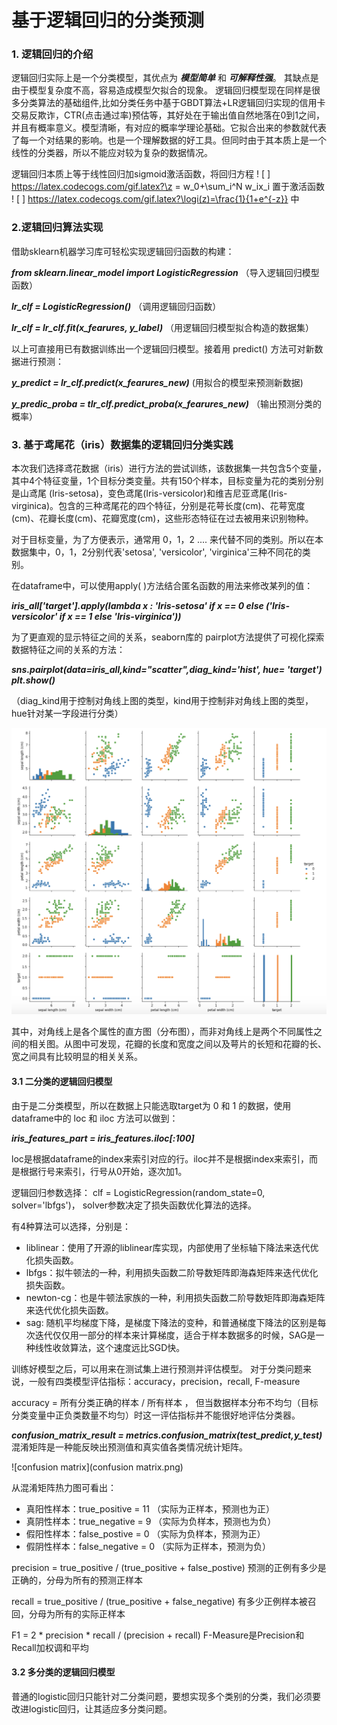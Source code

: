 # 基于逻辑回归的分类预测

### 1. 逻辑回归的介绍

逻辑回归实际上是一个分类模型，其优点为 ***模型简单*** 和 ***可解释性强***。 其缺点是由于模型复杂度不高，容易造成模型欠拟合的现象。
逻辑回归模型现在同样是很多分类算法的基础组件,比如分类任务中基于GBDT算法+LR逻辑回归实现的信用卡交易反欺诈，CTR(点击通过率)预估等，其好处在于输出值自然地落在0到1之间，并且有概率意义。模型清晰，有对应的概率学理论基础。它拟合出来的参数就代表了每一个对结果的影响。也是一个理解数据的好工具。但同时由于其本质上是一个线性的分类器，所以不能应对较为复杂的数据情况。

逻辑回归本质上等于线性回归加sigmoid激活函数，将回归方程  ! [ ] https://latex.codecogs.com/gif.latex?\z = w_0+\sum_i^N w_ix_i  置于激活函数  ! [ ] https://latex.codecogs.com/gif.latex?\logi(z)=\frac{1}{1+e^{-z}} 中

### 2.逻辑回归算法实现

借助sklearn机器学习库可轻松实现逻辑回归函数的构建：

***from sklearn.linear_model import LogisticRegression***                           （导入逻辑回归模型函数）

***lr_clf = LogisticRegression()***                                                                      （调用逻辑回归函数）
        
***lr_clf = lr_clf.fit(x_fearures, y_label)***                                                           （用逻辑回归模型拟合构造的数据集）

以上可直接用已有数据训练出一个逻辑回归模型。接着用 predict() 方法可对新数据进行预测：

***y_predict = lr_clf.predict(x_fearures_new)***                                                   (用拟合的模型来预测新数据)

***y_predic_proba = tlr_clf.predict_proba(x_fearures_new)***                          （输出预测分类的概率）
### 3. 基于鸢尾花（iris）数据集的逻辑回归分类实践

本次我们选择鸢花数据（iris）进行方法的尝试训练，该数据集一共包含5个变量，其中4个特征变量，1个目标分类变量。共有150个样本，目标变量为花的类别分别是山鸢尾 (Iris-setosa)，变色鸢尾(Iris-versicolor)和维吉尼亚鸢尾(Iris-virginica)。包含的三种鸢尾花的四个特征，分别是花萼长度(cm)、花萼宽度(cm)、花瓣长度(cm)、花瓣宽度(cm)，这些形态特征在过去被用来识别物种。

对于目标变量，为了方便表示，通常用 0，1，2 .... 来代替不同的类别。所以在本数据集中，0，1，2分别代表'setosa', 'versicolor', 'virginica'三种不同花的类别。

在dataframe中，可以使用apply( )方法结合匿名函数的用法来修改某列的值：

***iris_all['target'].apply(lambda x : 'Iris-setosa' if x == 0 else ('Iris-versicolor' if x == 1 else 'Iris-virginica'))***

为了更直观的显示特征之间的关系，seaborn库的 pairplot方法提供了可视化探索数据特征之间的关系的方法：

***sns.pairplot(data=iris_all,kind="scatter",diag_kind='hist', hue= 'target')***  
***plt.show()***

（diag_kind用于控制对角线上图的类型，kind用于控制非对角线上图的类型，hue针对某一字段进行分类）


![pairplot](pairplot.png)

其中，对角线上是各个属性的直方图（分布图），而非对角线上是两个不同属性之间的相关图。从图中可发现，花瓣的长度和宽度之间以及萼片的长短和花瓣的长、宽之间具有比较明显的相关关系。
#### 3.1  二分类的逻辑回归模型

由于是二分类模型，所以在数据上只能选取target为 0 和 1 的数据，使用 dataframe中的 loc 和 iloc 方法可以做到：

***iris_features_part = iris_features.iloc[:100]*** 

loc是根据dataframe的index来索引对应的行。iloc并不是根据index来索引，而是根据行号来索引，行号从0开始，逐次加1。

逻辑回归参数选择：
clf = LogisticRegression(random_state=0, solver='lbfgs')， solver参数决定了损失函数优化算法的选择。

有4种算法可以选择，分别是：

* liblinear：使用了开源的liblinear库实现，内部使用了坐标轴下降法来迭代优化损失函数。
　　　　
* lbfgs：拟牛顿法的一种，利用损失函数二阶导数矩阵即海森矩阵来迭代优化损失函数。
　　　　
* newton-cg：也是牛顿法家族的一种，利用损失函数二阶导数矩阵即海森矩阵来迭代优化损失函数。
　　
*  sag:
随机平均梯度下降，是梯度下降法的变种，和普通梯度下降法的区别是每次迭代仅仅用一部分的样本来计算梯度，适合于样本数据多的时候，SAG是一种线性收敛算法，这个速度远比SGD快。

训练好模型之后，可以用来在测试集上进行预测并评估模型。
对于分类问题来说，一般有四类模型评估指标：accuracy，precision，recall, F-measure

accuracy =  所有分类正确的样本 / 所有样本 ， 但当数据样本分布不均匀（目标分类变量中正负类数量不均匀）时这一评估指标并不能很好地评估分类器。

***confusion_matrix_result = metrics.confusion_matrix(test_predict,y_test)***                   混淆矩阵是一种能反映出预测值和真实值各类情况统计矩阵。

![confusion matrix](confusion matrix.png)

从混淆矩阵热力图可看出：

* 真阳性样本：true_positive = 11                  （实际为正样本，预测也为正）
* 真阴性样本：true_negative = 9                   （实际为负样本，预测也为负）
* 假阳性样本：false_postive = 0                    （实际为负样本，预测为正）
* 假阴性样本：false_negative = 0                  （实际为正样本，预测为负）

precision = true_positive / (true_positive + false_postive)                      预测的正例有多少是正确的，分母为所有的预测正样本

recall = true_positive / (true_positive + false_negative)                          有多少正例样本被召回，分母为所有的实际正样本

F1 = 2 * precision * recall / (precision + recall)                           F-Measure是Precision和Recall加权调和平均

#### 3.2  多分类的逻辑回归模型

普通的logistic回归只能针对二分类问题，要想实现多个类别的分类，我们必须要改进logistic回归，让其适应多分类问题。


    
